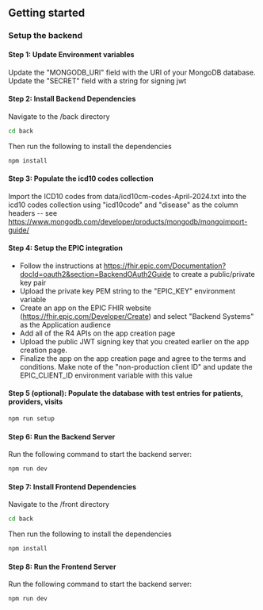 ## Getting started

### Setup the backend

#### Step 1: Update Environment variables

Update the "MONGODB_URI" field with the URI of your MongoDB database.
Update the "SECRET" field with a string for signing jwt

#### Step 2: Install Backend Dependencies

Navigate to the /back directory

```bash
cd back
```

Then run the following to install the dependencies

```bash
npm install
```

#### Step 3: Populate the icd10 codes collection

Import the ICD10 codes from data/icd10cm-codes-April-2024.txt into the icd10 codes collection using "icd10code" and "disease" as the column headers -- see https://www.mongodb.com/developer/products/mongodb/mongoimport-guide/

#### Step 4: Setup the EPIC integration

- Follow the instructions at https://fhir.epic.com/Documentation?docId=oauth2&section=BackendOAuth2Guide to create a public/private key pair
- Upload the private key PEM string to the "EPIC_KEY" environment variable
- Create an app on the EPIC FHIR website (https://fhir.epic.com/Developer/Create) and select "Backend Systems" as the Application audience
- Add all of the R4 APIs on the app creation page
- Upload the public JWT signing key that you created earlier on the app creation page.
- Finalize the app on the app creation page and agree to the terms and conditions. Make note of the "non-production client ID" and update the EPIC_CLIENT_ID environment variable with this value

#### Step 5 (optional): Populate the database with test entries for patients, providers, visits

```bash
npm run setup
```

#### Step 6: Run the Backend Server

Run the following command to start the backend server:

```bash
npm run dev
```

#### Step 7: Install Frontend Dependencies

Navigate to the /front directory

```bash
cd back
```

Then run the following to install the dependencies

```bash
npm install
```

#### Step 8: Run the Frontend Server

Run the following command to start the backend server:

```bash
npm run dev
```
